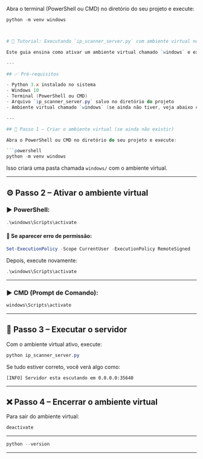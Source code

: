 
Abra o terminal (PowerShell ou CMD) no diretório do seu projeto e execute:

```powershell
python -m venv windows



# 📡 Tutorial: Executando `ip_scanner_server.py` com ambiente virtual no Windows 10

Este guia ensina como ativar um ambiente virtual chamado `windows` e executar o script `ip_scanner_server.py`.

---

## ✅ Pré-requisitos

- Python 3.x instalado no sistema
- Windows 10
- Terminal (PowerShell ou CMD)
- Arquivo `ip_scanner_server.py` salvo no diretório do projeto
- Ambiente virtual chamado `windows` (se ainda não tiver, veja abaixo como criar)

---

## 📁 Passo 1 – Criar o ambiente virtual (se ainda não existir)

Abra o PowerShell ou CMD no diretório do seu projeto e execute:

```powershell
python -m venv windows
```

Isso criará uma pasta chamada `windows/` com o ambiente virtual.

---

## ⚙️ Passo 2 – Ativar o ambiente virtual

### ▶ PowerShell:

```powershell
.\windows\Scripts\activate
```

#### 🛑 Se aparecer erro de permissão:

```powershell
Set-ExecutionPolicy -Scope CurrentUser -ExecutionPolicy RemoteSigned
```

Depois, execute novamente:

```powershell
.\windows\Scripts\activate
```

---

### ▶ CMD (Prompt de Comando):

```cmd
windows\Scripts\activate
```

---

## 🚀 Passo 3 – Executar o servidor

Com o ambiente virtual ativo, execute:

```powershell
python ip_scanner_server.py
```

Se tudo estiver correto, você verá algo como:

```
[INFO] Servidor esta escutando em 0.0.0.0:35640
```

---

## ❌ Passo 4 – Encerrar o ambiente virtual

Para sair do ambiente virtual:

```powershell
deactivate
```

---

```powershell
python --version
```

---
